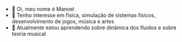 - 👋 Oi, meu nome é Manoel
- 👀 Tenho interesse em física, simulação de sistemas físicos, desenvolvimento de jogos, música e artes
- 🌱 Atualmente estou aprendendo sobre dinâmica dos fluidos e sobre teoria musical

<!---
Mannyyo/Mannyyo is a ✨ special ✨ repository because its `README.md` (this file) appears on your GitHub profile.
You can click the Preview link to take a look at your changes.
--->
